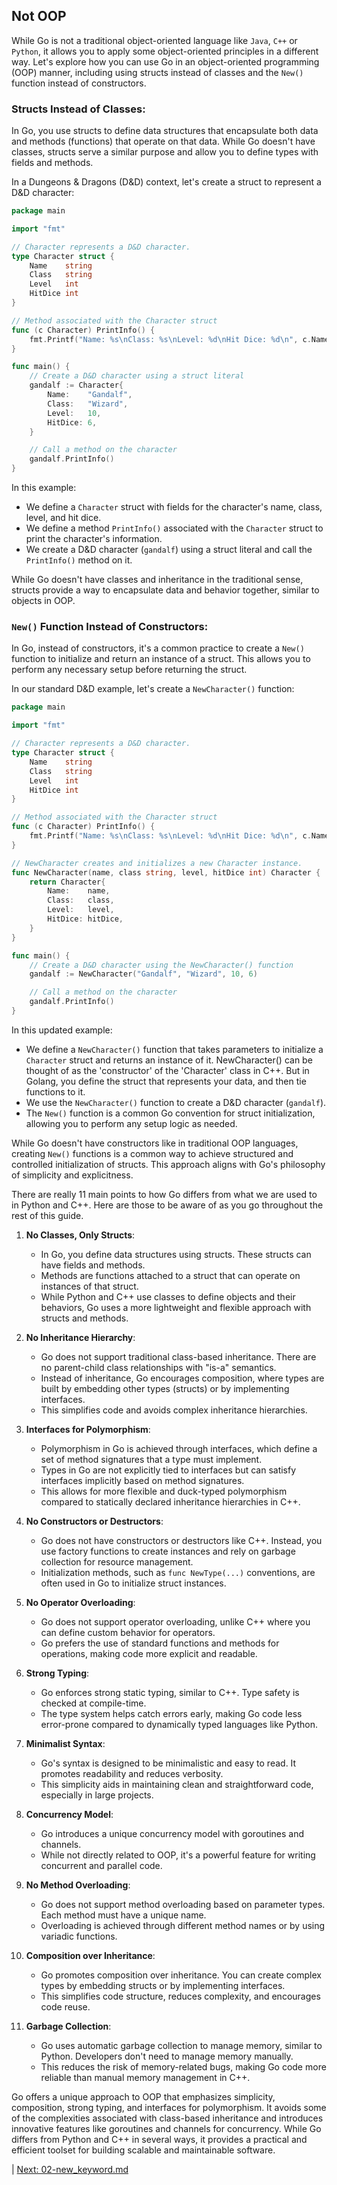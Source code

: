 ## Not OOP

While Go is not a traditional object-oriented language like `Java`, `C++` or `Python`, it allows you to apply some object-oriented principles in a different way. Let's explore how you can use Go in an object-oriented programming (OOP) manner, including using structs instead of classes and the `New()` function instead of constructors.

### Structs Instead of Classes:

In Go, you use structs to define data structures that encapsulate both data and methods (functions) that operate on that data. While Go doesn't have classes, structs serve a similar purpose and allow you to define types with fields and methods.

In a Dungeons & Dragons (D&D) context, let's create a struct to represent a D&D character:

```go
package main

import "fmt"

// Character represents a D&D character.
type Character struct {
    Name    string
    Class   string
    Level   int
    HitDice int
}

// Method associated with the Character struct
func (c Character) PrintInfo() {
    fmt.Printf("Name: %s\nClass: %s\nLevel: %d\nHit Dice: %d\n", c.Name, c.Class, c.Level, c.HitDice)
}

func main() {
    // Create a D&D character using a struct literal
    gandalf := Character{
        Name:    "Gandalf",
        Class:   "Wizard",
        Level:   10,
        HitDice: 6,
    }

    // Call a method on the character
    gandalf.PrintInfo()
}
```

In this example:

- We define a `Character` struct with fields for the character's name, class, level, and hit dice.
- We define a method `PrintInfo()` associated with the `Character` struct to print the character's information.
- We create a D&D character (`gandalf`) using a struct literal and call the `PrintInfo()` method on it.

While Go doesn't have classes and inheritance in the traditional sense, structs provide a way to encapsulate data and behavior together, similar to objects in OOP.

### `New()` Function Instead of Constructors:

In Go, instead of constructors, it's a common practice to create a `New()` function to initialize and return an instance of a struct. This allows you to perform any necessary setup before returning the struct.

In our standard D&D example, let's create a `NewCharacter()` function:

```go
package main

import "fmt"

// Character represents a D&D character.
type Character struct {
    Name    string
    Class   string
    Level   int
    HitDice int
}

// Method associated with the Character struct
func (c Character) PrintInfo() {
    fmt.Printf("Name: %s\nClass: %s\nLevel: %d\nHit Dice: %d\n", c.Name, c.Class, c.Level, c.HitDice)
}

// NewCharacter creates and initializes a new Character instance.
func NewCharacter(name, class string, level, hitDice int) Character {
    return Character{
        Name:    name,
        Class:   class,
        Level:   level,
        HitDice: hitDice,
    }
}

func main() {
    // Create a D&D character using the NewCharacter() function
    gandalf := NewCharacter("Gandalf", "Wizard", 10, 6)

    // Call a method on the character
    gandalf.PrintInfo()
}
```

In this updated example:

- We define a `NewCharacter()` function that takes parameters to initialize a `Character` struct and returns an instance of it. NewCharacter() can be thought of as the 'constructor' of the 'Character' class in C++. But in Golang, you define the struct that represents your data, and then tie functions to it. 
- We use the `NewCharacter()` function to create a D&D character (`gandalf`).
- The `New()` function is a common Go convention for struct initialization, allowing you to perform any setup logic as needed.

While Go doesn't have constructors like in traditional OOP languages, creating `New()` functions is a common way to achieve structured and controlled initialization of structs. This approach aligns with Go's philosophy of simplicity and explicitness. 

There are really 11 main points to how Go differs from what we are used to in Python and C++. Here are those to be aware of as you go throughout the rest of this guide. 

1. **No Classes, Only Structs**:
   - In Go, you define data structures using structs. These structs can have fields and methods.
   - Methods are functions attached to a struct that can operate on instances of that struct.
   - While Python and C++ use classes to define objects and their behaviors, Go uses a more lightweight and flexible approach with structs and methods.

2. **No Inheritance Hierarchy**:
   - Go does not support traditional class-based inheritance. There are no parent-child class relationships with "is-a" semantics.
   - Instead of inheritance, Go encourages composition, where types are built by embedding other types (structs) or by implementing interfaces.
   - This simplifies code and avoids complex inheritance hierarchies.

3. **Interfaces for Polymorphism**:
   - Polymorphism in Go is achieved through interfaces, which define a set of method signatures that a type must implement.
   - Types in Go are not explicitly tied to interfaces but can satisfy interfaces implicitly based on method signatures.
   - This allows for more flexible and duck-typed polymorphism compared to statically declared inheritance hierarchies in C++.

4. **No Constructors or Destructors**:
   - Go does not have constructors or destructors like C++. Instead, you use factory functions to create instances and rely on garbage collection for resource management.
   - Initialization methods, such as `func NewType(...)` conventions, are often used in Go to initialize struct instances.

5. **No Operator Overloading**:
   - Go does not support operator overloading, unlike C++ where you can define custom behavior for operators.
   - Go prefers the use of standard functions and methods for operations, making code more explicit and readable.

6. **Strong Typing**:
   - Go enforces strong static typing, similar to C++. Type safety is checked at compile-time.
   - The type system helps catch errors early, making Go code less error-prone compared to dynamically typed languages like Python.

7. **Minimalist Syntax**:
   - Go's syntax is designed to be minimalistic and easy to read. It promotes readability and reduces verbosity.
   - This simplicity aids in maintaining clean and straightforward code, especially in large projects.

8. **Concurrency Model**:
   - Go introduces a unique concurrency model with goroutines and channels.
   - While not directly related to OOP, it's a powerful feature for writing concurrent and parallel code.

9. **No Method Overloading**:
    - Go does not support method overloading based on parameter types. Each method must have a unique name.
    - Overloading is achieved through different method names or by using variadic functions.

10. **Composition over Inheritance**:
    - Go promotes composition over inheritance. You can create complex types by embedding structs or by implementing interfaces.
    - This simplifies code structure, reduces complexity, and encourages code reuse.

11. **Garbage Collection**:
    - Go uses automatic garbage collection to manage memory, similar to Python. Developers don't need to manage memory manually.
    - This reduces the risk of memory-related bugs, making Go code more reliable than manual memory management in C++.

Go offers a unique approach to OOP that emphasizes simplicity, composition, strong typing, and interfaces for polymorphism. It avoids some of the complexities associated with class-based inheritance and introduces innovative features like goroutines and channels for concurrency. While Go differs from Python and C++ in several ways, it provides a practical and efficient toolset for building scalable and maintainable software.

 | [Next: 02-new_keyword.md](./02-new_keyword.md)
